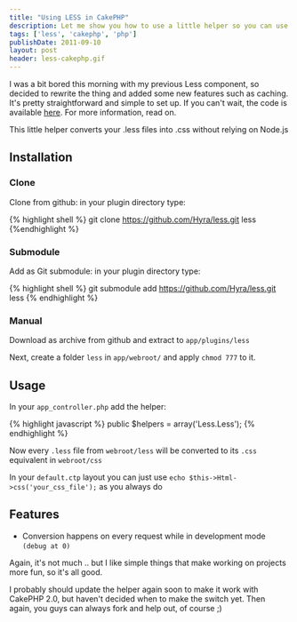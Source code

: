 ```yaml
---
title: "Using LESS in CakePHP"
description: Let me show you how to use a little helper so you can use LESS in your next CakePHP project
tags: ['less', 'cakephp', 'php']
publishDate: 2011-09-10
layout: post
header: less-cakephp.gif
---
```


I was a bit bored this morning with my previous Less component, so decided to rewrite the thing and added some new features such as caching. It's pretty straightforward and simple to set up. If you can't wait, the code is available [here][1]. For more information, read on.

This little helper converts your .less files into .css without relying on Node.js

## Installation

### Clone

Clone from github: in your plugin directory type:

{% highlight shell %}
git clone https://github.com/Hyra/less.git less
{%endhighlight %}

### Submodule

Add as Git submodule: in your plugin directory type:

{% highlight shell %}
git submodule add https://github.com/Hyra/less.git less
{% endhighlight %}

### Manual

Download as archive from github and extract to `app/plugins/less`

Next, create a folder `less` in `app/webroot/` and apply `chmod 777` to it.

## Usage

In your `app_controller.php` add the helper:

{% highlight javascript %}
public $helpers = array('Less.Less');
{% endhighlight %}

Now every `.less` file from `webroot/less` will be converted to its `.css` equivalent in `webroot/css`

In your `default.ctp` layout you can just use `echo $this->Html->css('your_css_file');` as you always do

## Features

* Conversion happens on every request while in development mode `(debug at 0)`

Again, it's not much .. but I like simple things that make working on projects more fun, so it's all good.

I probably should update the helper again soon to make it work with CakePHP 2.0, but haven't decided when to make the switch yet. Then again, you guys can always fork and help out, of course ;)

 [1]: https://github.com/Hyra/less
